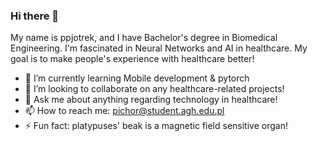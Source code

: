 ### Hi there 👋

My name is ppjotrek, and I have Bachelor's degree in Biomedical Engineering. I'm fascinated in Neural Networks and AI in healthcare. My goal is to make people's experience with healthcare better!

- 🌱 I’m currently learning Mobile development & pytorch
- 👯 I’m looking to collaborate on any healthcare-related projects!
- 💬 Ask me about anything regarding technology in healthcare!
- 📫 How to reach me: pichor@student.agh.edu.pl
- ⚡ Fun fact: platypuses' beak is a magnetic field sensitive organ!
